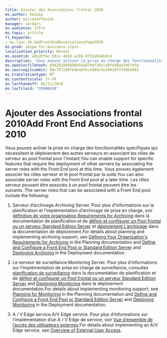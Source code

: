 ```yaml
---
title: Ajouter des Associations frontal 2010
ms.author: heidip
author: microsoftheidi
manager: serdars
ms.audience: ITPro
ms.topic: article
f1_keywords:
- ms.lync.tb.AddFrontEndAssociationsPage2010
ms.prod: skype-for-business-itpro
localization_priority: Normal
ms.assetid: a01dff6c-50cc-463d-ac08-9f22e044bdc8
description: 'Vous pouvez activer la prise en charge des fonctionnalités spécifiques qui nécessitent le déploiement des autres serveurs en associant les rôles de serveur au pool frontal pour l’instant. Vous pouvez également associer les rôles serveur et le pool frontal par la suite. Les rôles serveur pouvant être associés à un pool frontal peuvent être les suivants :'
ms.openlocfilehash: 8362b2989b9845ba070af30cca0fd3bad19674fb
ms.sourcegitcommit: 08cf97296fb9ba6fbc4d68c3e380c8f37e86dd02
ms.translationtype: MT
ms.contentlocale: fr-FR
ms.lasthandoff: 06/21/2018
ms.locfileid: "19990638"
---
```

# <a name="add-front-end-associations-2010"></a><span data-ttu-id="a8c87-105">Ajouter des Associations frontal 2010</span><span class="sxs-lookup"><span data-stu-id="a8c87-105">Add Front End Associations 2010</span></span>
 
<span data-ttu-id="a8c87-106">Vous pouvez activer la prise en charge des fonctionnalités spécifiques qui nécessitent le déploiement des autres serveurs en associant les rôles de serveur au pool frontal pour l’instant.</span><span class="sxs-lookup"><span data-stu-id="a8c87-106">You can enable support for specific features that require the deployment of other servers by associating the server roles with the Front End pool at this time.</span></span> <span data-ttu-id="a8c87-107">Vous pouvez également associer les rôles serveur et le pool frontal par la suite.</span><span class="sxs-lookup"><span data-stu-id="a8c87-107">You can also associate server roles with the Front End pool at a later time.</span></span> <span data-ttu-id="a8c87-108">Les rôles serveur pouvant être associés à un pool frontal peuvent être les suivants :</span><span class="sxs-lookup"><span data-stu-id="a8c87-108">The server roles that can be associated with a Front End pool include the following:</span></span>
  
1. <span data-ttu-id="a8c87-109">Serveur d’archivage.</span><span class="sxs-lookup"><span data-stu-id="a8c87-109">Archiving Server.</span></span> <span data-ttu-id="a8c87-110">Pour plus d’informations sur la planification et l’implémentation d’archivage de prise en charge, voir [définition de votre organisation Requirements for Archiving](http://technet.microsoft.com/library/ce0fc0f6-7704-4b80-bf19-a1fa9818fc7a.aspx) dans la documentation de planification et de [définir et configurer un Pool frontal ou un serveur Standard Edition Server](http://technet.microsoft.com/library/713fc263-23dd-414a-b001-82932e4fe966.aspx) et [déploiement L’archivage](http://technet.microsoft.com/library/a89edd16-12d5-4602-ad2f-194b47d1188e.aspx) dans la documentation de déploiement.</span><span class="sxs-lookup"><span data-stu-id="a8c87-110">For details about planning and implementing archiving support, see [Defining Your Organization's Requirements for Archiving](http://technet.microsoft.com/library/ce0fc0f6-7704-4b80-bf19-a1fa9818fc7a.aspx) in the Planning documentation and [Define and Configure a Front End Pool or Standard Edition Server](http://technet.microsoft.com/library/713fc263-23dd-414a-b001-82932e4fe966.aspx) and [Deploying Archiving](http://technet.microsoft.com/library/a89edd16-12d5-4602-ad2f-194b47d1188e.aspx) in the Deployment documentation.</span></span>
    
2. <span data-ttu-id="a8c87-111">Le serveur de surveillance.</span><span class="sxs-lookup"><span data-stu-id="a8c87-111">Monitoring Server.</span></span> <span data-ttu-id="a8c87-112">Pour plus d’informations sur l’implémentation de prise en charge de surveillance, consultez [planification de surveillance](http://technet.microsoft.com/library/26cead5a-183c-42f1-a4b0-0e8d61c6159d.aspx) dans la documentation de planification et de [définir et configurer un Pool frontal ou un serveur Standard Edition Server](http://technet.microsoft.com/library/713fc263-23dd-414a-b001-82932e4fe966.aspx) and [Deploying Monitoring](http://technet.microsoft.com/library/117f4a3e-0670-4388-a553-b9854921145f.aspx) dans le déploiement documentation.</span><span class="sxs-lookup"><span data-stu-id="a8c87-112">For details about implementing monitoring support, see [Planning for Monitoring](http://technet.microsoft.com/library/26cead5a-183c-42f1-a4b0-0e8d61c6159d.aspx) in the Planning documentation and [Define and Configure a Front End Pool or Standard Edition Server](http://technet.microsoft.com/library/713fc263-23dd-414a-b001-82932e4fe966.aspx) and [Deploying Monitoring](http://technet.microsoft.com/library/117f4a3e-0670-4388-a553-b9854921145f.aspx) in the Deployment documentation.</span></span>
    
3. <span data-ttu-id="a8c87-113">A / V Edge service.</span><span class="sxs-lookup"><span data-stu-id="a8c87-113">A/V Edge service.</span></span> <span data-ttu-id="a8c87-114">Pour plus d’informations sur l’implémentation d’un A / V Edge de service, voir [Vue d’ensemble de l’accès des utilisateurs externes](http://technet.microsoft.com/library/97aded6c-5fa3-4225-95a6-9ad094d61654.aspx).</span><span class="sxs-lookup"><span data-stu-id="a8c87-114">For details about implementing an A/V Edge service, see [Overview of External User Access](http://technet.microsoft.com/library/97aded6c-5fa3-4225-95a6-9ad094d61654.aspx).</span></span> 
    

